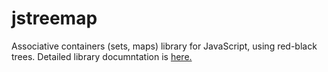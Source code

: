 # jstreemap
Associative containers (sets, maps) library for JavaScript, using red-black trees. Detailed library documntation is [here.](https://kirusi.github.io/jstreemap)
